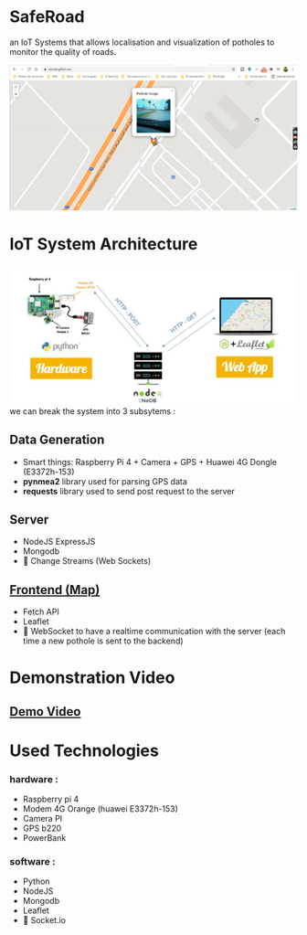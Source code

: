 # SafeRoad

an IoT Systems that allows localisation and visualization of potholes to monitor the quality of roads.

![Web Application](./assets/amsa6-pothole-detection.jpg)

# IoT System Architecture

![IoT System Architecture](./assets/iot-app-architecture.jpg)
we can break the system into 3 subsytems :

## Data Generation

- Smart things: Raspberry Pi 4 + Camera + GPS + Huawei 4G Dongle (E3372h-153)
- **pynmea2** library used for parsing GPS data
- **requests** library used to send post request to the server

## Server

- NodeJS ExpressJS
- Mongodb
- 🚧 Change Streams (Web Sockets)

##  [Frontend (Map)](https://github.com/Potholes-ai/frontend-potholes-ai)

- Fetch API
- Leaflet
- 🚧 WebSocket to have a realtime communication with the server (each time a new pothole is sent to the backend)

# Demonstration Video

## [Demo Video](https://drive.google.com/file/d/1cuEcpcOaUutxG1opQEddCqUB-Nxv5CWZ/view?usp=sharing)

# Used Technologies

### hardware :

- Raspberry pi 4
- Modem 4G Orange (huawei E3372h-153)
- Camera PI
- GPS b220
- PowerBank

### software :

- Python
- NodeJS
- Mongodb
- Leaflet
- 🚧 Socket.io
